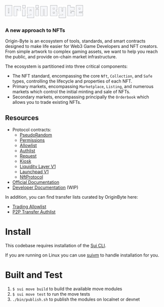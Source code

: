 <a href="https://originbyte.io/">
    <h1><img src="./assets/logo.svg" alt="OriginByte" width="50%"></h1>
</a>

<h3>A new approach to NFTs</h3>

Origin-Byte is an ecosystem of tools, standards, and smart contracts designed to make life easier for Web3 Game Developers and NFT creators.
From simple artwork to complex gaming assets, we want to help you reach the public, and provide on-chain market infrastructure.

The ecosystem is partitioned into three critical components:

- The NFT standard, encompassing the core `Nft`, `Collection`, and `Safe` types,
  controlling the lifecycle and properties of each NFT.
- Primary markets, encompassing `Marketplace`, `Listing`, and numerous markets which
  control the initial minting and sale of NFTs.
- Secondary markets, encompassing principally the `Orderbook` which allows you
  to trade existing NFTs.

## Resources

- Protocol contracts:
  - [PseudoRandom](https://explorer.sui.io/object/0xc9a1f08e77bcc259099137634607d7286899c5f769b5df3171155c42d386201b)
  - [Permissions](https://explorer.sui.io/object/0xc8613b1c0807b0b9cfe229c071fdbdbc06a89cfe41e603c5389941346ad0b3c8)
  - [Allowlist](https://explorer.sui.io/object/0xefa0dce10909a68346038a4de41c2e627165f3d1c1bf9b6f44e390787a6bd13f)
  - [Authlist](https://explorer.sui.io/object/0x2fa28b4730e87700fdfa3f738d044d9d24f5da9e813c832aa1b084b6d66774fc)
  - [Request](https://explorer.sui.io/object/0x1fbc94cb238c555398a828963b469ae8e5d675c42746f6bec85cfa9dbb04b2c4)
  - [Kiosk](https://explorer.sui.io/object/0x1dddbcce1491a365d931a0dc6a64db596dad9c9915c6d0efb13e5c2efd5e95ce)
  - [Liquidity Layer V1](https://explorer.sui.io/object/0x47560bc8b2f68b30733ff2c516c6652b48fe7f0bfd0832acd8cc5306a301736e)
  - [Launchpad V1](https://explorer.sui.io/object/0xc0c5ca1e59bbb0e7330c8f182cbad262717faf7d8d0d7f7da4b3146391ecbbe1)
  - [NftProtocol](https://explorer.sui.io/object/0x77d0f09420a590ee59eeb5e39eb4f953330dbb97789e845b6e43ce64f16f812e)
- [Official Documentation](https://docs.originbyte.io/origin-byte/)
- [Developer Documentation](https://origin-byte.github.io/) (WIP)


In addition, you can find transfer lists curated by OriginByte here:
- [Trading Allowlist](https://explorer.sui.io/object/0xb9353bccfb7ad87b9195c6956b2ac81551350b104d5bfec9cf0ea6f5c467c6d1)
- [P2P Transfer Authlist](https://explorer.sui.io/object/0xedf545c164dacf55acf37431b90f6b5e55acd5925f4683de8753760d2b5e74fa)

# Install

This codebase requires installation of the [Sui CLI](https://docs.sui.io/build/install).

If you are running on Linux you can use [suivm](https://github.com/Origin-Byte/suivm) to handle installation for you.

# Built and Test

1. `$ sui move build` to build the available move modules
2. `$ sui move test` to run the move tests
3. `./bin/publish.sh` to publish the modules on localnet or devnet
